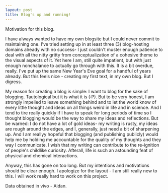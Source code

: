 ```yaml
---
layout: post
title: Blog's up and running!
---
```

Motivation for this blog. 

I have always wanted to have my own blogsite but I could never commit to maintaining one. I've tried setting up in at least three (3) blog-hosting domains already with no success- I just couldn't muster enough patience to deal with all the nitty gritty from conceptualization of a cohesive theme to the visual aspects of it. Yet here I am, still quite impatient,  but with just enough nonchalance to actually go through with this. It is a bit overdue, really. I've put up the same New Year's Eve goal for a handful of years already. But this feels nice - creating my first text, in my own blog. But I digress.

My reason for creating a blog is simple: I want to blog for the sake of blogging. Tautological but it is what it is (:P). But to be very honest, I am strongly impelled to leave something behind and to let the world know of every little thought and ideas on all things weird in life and in science. And I tend to tire really quickly if I have to speak for long periods of time so I thought blogging would be the way to share my ideas and reflections. But be warned: I do not have a lot of gold ideas- my writing is rusty, my ideas are rough around the edges, and I, generally, just need a bit of sharpening up. And I am reallyy hopeful that blogging (and publishing publicly) would help me by holding me accountable for the quality of my thoughts and they way I communicate. I wish that my writing can contribute to the re-ignition of people's childlike curiosity. Afterall, life is such an astounding feat of physical and chemical interactions. 

Anyway, this has gone on too long. But my intentions and motivations should be clear enough. I apologize for the layout - I am still really new to this. I will work really hard to work on this project. 

Data obtained in vivo - Aidan.
